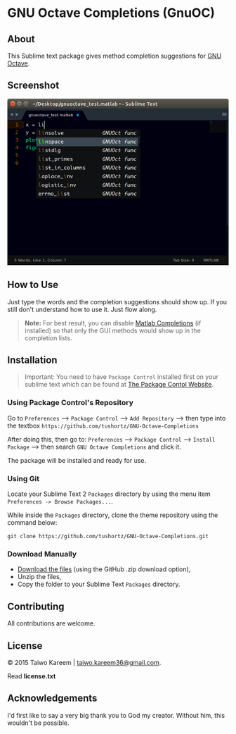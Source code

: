 # GNU Octave Completions (GnuOC)

## About

This Sublime text package gives method completion suggestions for [GNU Octave](http://www.gnu.org/software/octave/).

## Screenshot
![GNU-Octave-Completions](./preview.png)

## How to Use

Just type the words and the completion suggestions should show up. If you still don't understand how to use it. Just flow along.

> **Note:** For best result, you can disable [Matlab Completions](https://github.com/tushortz/Matlab-Completions/) (if installed) so that only the GUI methods would show up in the completion lists.

## Installation
> Important: You need to have `Package Control` installed first on your sublime text which can be found at [The Package Contol Website](http://packagecontrol.io).

### Using Package Control's Repository

Go to `Preferences` --> `Package Control` --> `Add Repository` --> then type into the textbox `https://github.com/tushortz/GNU-Octave-Completions`

After doing this, then go to: `Preferences` --> `Package Control` --> `Install Package` --> then search `GNU Octave Completions` and click it.

The package will be installed and ready for use.


### Using Git

Locate your Sublime Text 2 `Packages` directory by using the menu item `Preferences -> Browse Packages...`.

While inside the `Packages` directory, clone the theme repository using the command below:

    git clone https://github.com/tushortz/GNU-Octave-Completions.git



### Download Manually

* [Download the files](https://github.com/tushortz/GNU-Octave-Completions/archive/master.zip) (using the GitHub .zip download option),
* Unzip the files,
* Copy the folder to your Sublime Text `Packages` directory.


## Contributing

All contributions are welcome. 

## License
© 2015 Taiwo Kareem | taiwo.kareem36@gmail.com.

Read **license.txt**

## Acknowledgements
I'd first like to say a very big thank you to God my creator. Without him, this wouldn't be possible.
